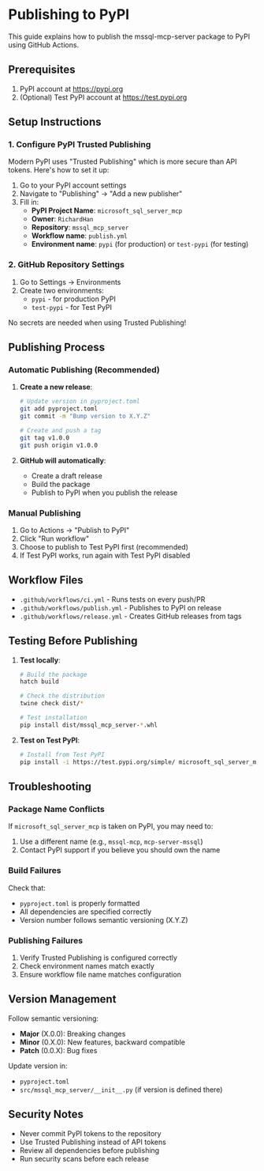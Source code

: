 # Publishing to PyPI

This guide explains how to publish the mssql-mcp-server package to PyPI using GitHub Actions.

## Prerequisites

1. PyPI account at https://pypi.org
2. (Optional) Test PyPI account at https://test.pypi.org

## Setup Instructions

### 1. Configure PyPI Trusted Publishing

Modern PyPI uses "Trusted Publishing" which is more secure than API tokens. Here's how to set it up:

1. Go to your PyPI account settings
2. Navigate to "Publishing" → "Add a new publisher"
3. Fill in:
   - **PyPI Project Name**: `microsoft_sql_server_mcp`
   - **Owner**: `RichardHan`
   - **Repository**: `mssql_mcp_server`
   - **Workflow name**: `publish.yml`
   - **Environment name**: `pypi` (for production) or `test-pypi` (for testing)

### 2. GitHub Repository Settings

1. Go to Settings → Environments
2. Create two environments:
   - `pypi` - for production PyPI
   - `test-pypi` - for Test PyPI

No secrets are needed when using Trusted Publishing!

## Publishing Process

### Automatic Publishing (Recommended)

1. **Create a new release**:
   ```bash
   # Update version in pyproject.toml
   git add pyproject.toml
   git commit -m "Bump version to X.Y.Z"
   
   # Create and push a tag
   git tag v1.0.0
   git push origin v1.0.0
   ```

2. **GitHub will automatically**:
   - Create a draft release
   - Build the package
   - Publish to PyPI when you publish the release

### Manual Publishing

1. Go to Actions → "Publish to PyPI"
2. Click "Run workflow"
3. Choose to publish to Test PyPI first (recommended)
4. If Test PyPI works, run again with Test PyPI disabled

## Workflow Files

- `.github/workflows/ci.yml` - Runs tests on every push/PR
- `.github/workflows/publish.yml` - Publishes to PyPI on release
- `.github/workflows/release.yml` - Creates GitHub releases from tags

## Testing Before Publishing

1. **Test locally**:
   ```bash
   # Build the package
   hatch build
   
   # Check the distribution
   twine check dist/*
   
   # Test installation
   pip install dist/mssql_mcp_server-*.whl
   ```

2. **Test on Test PyPI**:
   ```bash
   # Install from Test PyPI
   pip install -i https://test.pypi.org/simple/ microsoft_sql_server_mcp
   ```

## Troubleshooting

### Package Name Conflicts

If `microsoft_sql_server_mcp` is taken on PyPI, you may need to:
1. Use a different name (e.g., `mssql-mcp`, `mcp-server-mssql`)
2. Contact PyPI support if you believe you should own the name

### Build Failures

Check that:
- `pyproject.toml` is properly formatted
- All dependencies are specified correctly
- Version number follows semantic versioning (X.Y.Z)

### Publishing Failures

1. Verify Trusted Publishing is configured correctly
2. Check environment names match exactly
3. Ensure workflow file name matches configuration

## Version Management

Follow semantic versioning:
- **Major** (X.0.0): Breaking changes
- **Minor** (0.X.0): New features, backward compatible
- **Patch** (0.0.X): Bug fixes

Update version in:
- `pyproject.toml`
- `src/mssql_mcp_server/__init__.py` (if version is defined there)

## Security Notes

- Never commit PyPI tokens to the repository
- Use Trusted Publishing instead of API tokens
- Review all dependencies before publishing
- Run security scans before each release